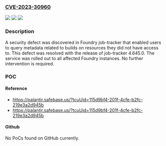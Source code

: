 ### [CVE-2023-30960](https://cve.mitre.org/cgi-bin/cvename.cgi?name=CVE-2023-30960)
![](https://img.shields.io/static/v1?label=Product&message=com.palantir.foundry.jobtracker%3Ajob-tracker&color=blue)
![](https://img.shields.io/static/v1?label=Version&message=*%3C%204.645.0%20&color=brighgreen)
![](https://img.shields.io/static/v1?label=Vulnerability&message=The%20system's%20authorization%20functionality%20does%20not%20prevent%20one%20user%20from%20gaining%20access%20to%20another%20user's%20data%20or%20record%20by%20modifying%20the%20key%20value%20identifying%20the%20data.&color=brighgreen)

### Description

A security defect was discovered in Foundry job-tracker that enabled users to query metadata related to builds on resources they did not have access to. This defect was resolved with the release of job-tracker 4.645.0. The service was rolled out to all affected Foundry instances. No further intervention is required.

### POC

#### Reference
- https://palantir.safebase.us/?tcuUid=115d9bf4-201f-4cfe-b2fc-219e3a2d945b
- https://palantir.safebase.us/?tcuUid=115d9bf4-201f-4cfe-b2fc-219e3a2d945b

#### Github
No PoCs found on GitHub currently.

